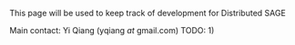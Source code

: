 This page will be used to keep track of development for Distributed SAGE

Main contact: Yi Qiang (yqiang _at_ gmail.com)
TODO:
1)
